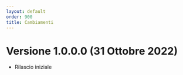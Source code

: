 ```yaml
---
layout: default
order: 900
title: Cambiamenti
---
```

# Versione 1.0.0.0 (31 Ottobre 2022)

* Rilascio iniziale
